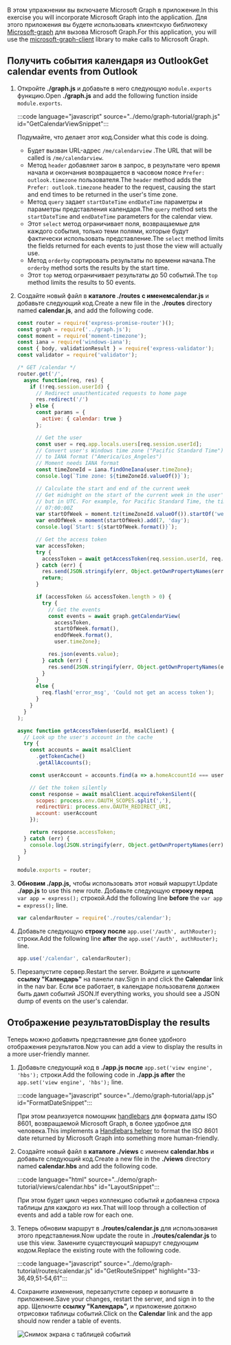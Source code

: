 <!-- markdownlint-disable MD002 MD041 -->

<span data-ttu-id="3d7e2-101">В этом упражнении вы включаете Microsoft Graph в приложение.</span><span class="sxs-lookup"><span data-stu-id="3d7e2-101">In this exercise you will incorporate Microsoft Graph into the application.</span></span> <span data-ttu-id="3d7e2-102">Для этого приложения вы будете использовать клиентскую библиотеку [Microsoft-graph](https://github.com/microsoftgraph/msgraph-sdk-javascript) для вызова Microsoft Graph.</span><span class="sxs-lookup"><span data-stu-id="3d7e2-102">For this application, you will use the [microsoft-graph-client](https://github.com/microsoftgraph/msgraph-sdk-javascript) library to make calls to Microsoft Graph.</span></span>

## <a name="get-calendar-events-from-outlook"></a><span data-ttu-id="3d7e2-103">Получить события календаря из Outlook</span><span class="sxs-lookup"><span data-stu-id="3d7e2-103">Get calendar events from Outlook</span></span>

1. <span data-ttu-id="3d7e2-104">Откройте **./graph.js** и добавьте в него следующую `module.exports` функцию.</span><span class="sxs-lookup"><span data-stu-id="3d7e2-104">Open **./graph.js** and add the following function inside `module.exports`.</span></span>

    :::code language="javascript" source="../demo/graph-tutorial/graph.js" id="GetCalendarViewSnippet":::

    <span data-ttu-id="3d7e2-105">Подумайте, что делает этот код.</span><span class="sxs-lookup"><span data-stu-id="3d7e2-105">Consider what this code is doing.</span></span>

    - <span data-ttu-id="3d7e2-106">Будет вызван URL-адрес `/me/calendarview` .</span><span class="sxs-lookup"><span data-stu-id="3d7e2-106">The URL that will be called is `/me/calendarview`.</span></span>
    - <span data-ttu-id="3d7e2-107">Метод `header` добавляет загон в запрос, в результате чего время начала и окончания возвращается в часовом поясе `Prefer: outlook.timezone` пользователя.</span><span class="sxs-lookup"><span data-stu-id="3d7e2-107">The `header` method adds the `Prefer: outlook.timezone` header to the request, causing the start and end times to be returned in the user's time zone.</span></span>
    - <span data-ttu-id="3d7e2-108">Метод `query` задает `startDateTime` `endDateTime` параметры и параметры представления календаря.</span><span class="sxs-lookup"><span data-stu-id="3d7e2-108">The `query` method sets the `startDateTime` and `endDateTime` parameters for the calendar view.</span></span>
    - <span data-ttu-id="3d7e2-109">Этот `select` метод ограничивает поля, возвращаемые для каждого события, только теми полями, которые будут фактически использовать представление.</span><span class="sxs-lookup"><span data-stu-id="3d7e2-109">The `select` method limits the fields returned for each events to just those the view will actually use.</span></span>
    - <span data-ttu-id="3d7e2-110">Метод `orderby` сортировать результаты по времени начала.</span><span class="sxs-lookup"><span data-stu-id="3d7e2-110">The `orderby` method sorts the results by the start time.</span></span>
    - <span data-ttu-id="3d7e2-111">Этот `top` метод ограничивает результаты до 50 событий.</span><span class="sxs-lookup"><span data-stu-id="3d7e2-111">The `top` method limits the results to 50 events.</span></span>

1. <span data-ttu-id="3d7e2-112">Создайте новый файл в **каталоге ./routes** **с именемcalendar.js** и добавьте следующий код.</span><span class="sxs-lookup"><span data-stu-id="3d7e2-112">Create a new file in the **./routes** directory named **calendar.js**, and add the following code.</span></span>

    ```javascript
    const router = require('express-promise-router')();
    const graph = require('../graph.js');
    const moment = require('moment-timezone');
    const iana = require('windows-iana');
    const { body, validationResult } = require('express-validator');
    const validator = require('validator');

    /* GET /calendar */
    router.get('/',
      async function(req, res) {
        if (!req.session.userId) {
          // Redirect unauthenticated requests to home page
          res.redirect('/')
        } else {
          const params = {
            active: { calendar: true }
          };

          // Get the user
          const user = req.app.locals.users[req.session.userId];
          // Convert user's Windows time zone ("Pacific Standard Time")
          // to IANA format ("America/Los_Angeles")
          // Moment needs IANA format
          const timeZoneId = iana.findOneIana(user.timeZone);
          console.log(`Time zone: ${timeZoneId.valueOf()}`);

          // Calculate the start and end of the current week
          // Get midnight on the start of the current week in the user's timezone,
          // but in UTC. For example, for Pacific Standard Time, the time value would be
          // 07:00:00Z
          var startOfWeek = moment.tz(timeZoneId.valueOf()).startOf('week').utc();
          var endOfWeek = moment(startOfWeek).add(7, 'day');
          console.log(`Start: ${startOfWeek.format()}`);

          // Get the access token
          var accessToken;
          try {
            accessToken = await getAccessToken(req.session.userId, req.app.locals.msalClient);
          } catch (err) {
            res.send(JSON.stringify(err, Object.getOwnPropertyNames(err)));
            return;
          }

          if (accessToken && accessToken.length > 0) {
            try {
              // Get the events
              const events = await graph.getCalendarView(
                accessToken,
                startOfWeek.format(),
                endOfWeek.format(),
                user.timeZone);

              res.json(events.value);
            } catch (err) {
              res.send(JSON.stringify(err, Object.getOwnPropertyNames(err)));
            }
          }
          else {
            req.flash('error_msg', 'Could not get an access token');
          }
        }
      }
    );

    async function getAccessToken(userId, msalClient) {
      // Look up the user's account in the cache
      try {
        const accounts = await msalClient
          .getTokenCache()
          .getAllAccounts();

        const userAccount = accounts.find(a => a.homeAccountId === userId);

        // Get the token silently
        const response = await msalClient.acquireTokenSilent({
          scopes: process.env.OAUTH_SCOPES.split(','),
          redirectUri: process.env.OAUTH_REDIRECT_URI,
          account: userAccount
        });

        return response.accessToken;
      } catch (err) {
        console.log(JSON.stringify(err, Object.getOwnPropertyNames(err)));
      }
    }

    module.exports = router;
    ```

1. <span data-ttu-id="3d7e2-113">**Обновим ./app.js,** чтобы использовать этот новый маршрут.</span><span class="sxs-lookup"><span data-stu-id="3d7e2-113">Update **./app.js** to use this new route.</span></span> <span data-ttu-id="3d7e2-114">Добавьте следующую **строку перед** `var app = express();` строкой.</span><span class="sxs-lookup"><span data-stu-id="3d7e2-114">Add the following line **before** the `var app = express();` line.</span></span>

    ```javascript
    var calendarRouter = require('./routes/calendar');
    ```

1. <span data-ttu-id="3d7e2-115">Добавьте следующую **строку после** `app.use('/auth', authRouter);` строки.</span><span class="sxs-lookup"><span data-stu-id="3d7e2-115">Add the following line **after** the `app.use('/auth', authRouter);` line.</span></span>

    ```javascript
    app.use('/calendar', calendarRouter);
    ```

1. <span data-ttu-id="3d7e2-116">Перезапустите сервер.</span><span class="sxs-lookup"><span data-stu-id="3d7e2-116">Restart the server.</span></span> <span data-ttu-id="3d7e2-117">Войдите и щелкните **ссылку "Календарь"** на панели nav.</span><span class="sxs-lookup"><span data-stu-id="3d7e2-117">Sign in and click the **Calendar** link in the nav bar.</span></span> <span data-ttu-id="3d7e2-118">Если все работает, в календаре пользователя должен быть дамп событий JSON.</span><span class="sxs-lookup"><span data-stu-id="3d7e2-118">If everything works, you should see a JSON dump of events on the user's calendar.</span></span>

## <a name="display-the-results"></a><span data-ttu-id="3d7e2-119">Отображение результатов</span><span class="sxs-lookup"><span data-stu-id="3d7e2-119">Display the results</span></span>

<span data-ttu-id="3d7e2-120">Теперь можно добавить представление для более удобного отображения результатов.</span><span class="sxs-lookup"><span data-stu-id="3d7e2-120">Now you can add a view to display the results in a more user-friendly manner.</span></span>

1. <span data-ttu-id="3d7e2-121">Добавьте следующий код в **./app.js после** `app.set('view engine', 'hbs');` строки.</span><span class="sxs-lookup"><span data-stu-id="3d7e2-121">Add the following code in **./app.js after** the `app.set('view engine', 'hbs');` line.</span></span>

    :::code language="javascript" source="../demo/graph-tutorial/app.js" id="FormatDateSnippet":::

    <span data-ttu-id="3d7e2-122">При этом реализуется помощник [handlebars](http://handlebarsjs.com/#helpers) для формата даты ISO 8601, возвращаемой Microsoft Graph, в более удобное для человека.</span><span class="sxs-lookup"><span data-stu-id="3d7e2-122">This implements a [Handlebars helper](http://handlebarsjs.com/#helpers) to format the ISO 8601 date returned by Microsoft Graph into something more human-friendly.</span></span>

1. <span data-ttu-id="3d7e2-123">Создайте новый файл в **каталоге ./views** с именем **calendar.hbs** и добавьте следующий код.</span><span class="sxs-lookup"><span data-stu-id="3d7e2-123">Create a new file in the **./views** directory named **calendar.hbs** and add the following code.</span></span>

    :::code language="html" source="../demo/graph-tutorial/views/calendar.hbs" id="LayoutSnippet":::

    <span data-ttu-id="3d7e2-124">При этом будет цикл через коллекцию событий и добавлена строка таблицы для каждого из них.</span><span class="sxs-lookup"><span data-stu-id="3d7e2-124">That will loop through a collection of events and add a table row for each one.</span></span>

1. <span data-ttu-id="3d7e2-125">Теперь обновим маршрут в **./routes/calendar.js** для использования этого представления.</span><span class="sxs-lookup"><span data-stu-id="3d7e2-125">Now update the route in **./routes/calendar.js** to use this view.</span></span> <span data-ttu-id="3d7e2-126">Замените существующий маршрут следующим кодом.</span><span class="sxs-lookup"><span data-stu-id="3d7e2-126">Replace the existing route with the following code.</span></span>

    :::code language="javascript" source="../demo/graph-tutorial/routes/calendar.js" id="GetRouteSnippet" highlight="33-36,49,51-54,61":::

1. <span data-ttu-id="3d7e2-127">Сохраните изменения, перезапустите сервер и вопишите в приложение.</span><span class="sxs-lookup"><span data-stu-id="3d7e2-127">Save your changes, restart the server, and sign in to the app.</span></span> <span data-ttu-id="3d7e2-128">Щелкните **ссылку "Календарь",** и приложение должно отрисовки таблицы событий.</span><span class="sxs-lookup"><span data-stu-id="3d7e2-128">Click on the **Calendar** link and the app should now render a table of events.</span></span>

    ![Снимок экрана с таблицей событий](./images/add-msgraph-01.png)
